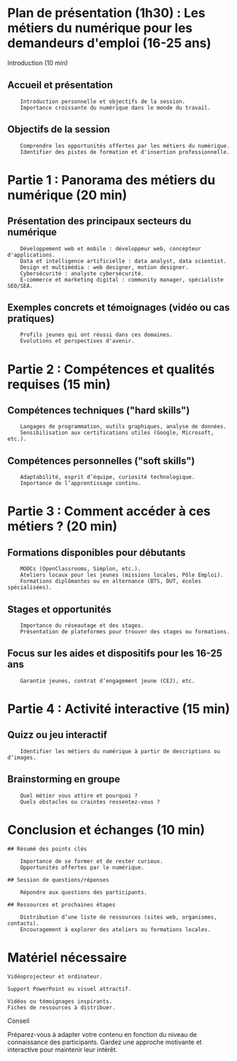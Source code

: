 # Plan de présentation (1h30) : Les métiers du numérique pour les demandeurs d'emploi (16-25 ans)
Introduction (10 min)

## Accueil et présentation
        
        Introduction personnelle et objectifs de la session.
        Importance croissante du numérique dans le monde du travail.
        
## Objectifs de la session
    
        Comprendre les opportunités offertes par les métiers du numérique.
        Identifier des pistes de formation et d'insertion professionnelle.

# Partie 1 : Panorama des métiers du numérique (20 min)

## Présentation des principaux secteurs du numérique
    
        Développement web et mobile : développeur web, concepteur d'applications.
        Data et intelligence artificielle : data analyst, data scientist.
        Design et multimédia : web designer, motion designer.
        Cybersécurité : analyste cybersécurité.
        E-commerce et marketing digital : community manager, spécialiste SEO/SEA.

## Exemples concrets et témoignages (vidéo ou cas pratiques)
    
        Profils jeunes qui ont réussi dans ces domaines.
        Évolutions et perspectives d'avenir.

# Partie 2 : Compétences et qualités requises (15 min)

## Compétences techniques ("hard skills")
    
        Langages de programmation, outils graphiques, analyse de données.
        Sensibilisation aux certifications utiles (Google, Microsoft, etc.).
        
## Compétences personnelles ("soft skills")
        Adaptabilité, esprit d’équipe, curiosité technologique.
        Importance de l’apprentissage continu.

# Partie 3 : Comment accéder à ces métiers ? (20 min)

## Formations disponibles pour débutants
    
        MOOCs (OpenClassrooms, Simplon, etc.).
        Ateliers locaux pour les jeunes (missions locales, Pôle Emploi).
        Formations diplômantes ou en alternance (BTS, DUT, écoles spécialisées).

## Stages et opportunités
    
        Importance du réseautage et des stages.
        Présentation de plateformes pour trouver des stages ou formations.

## Focus sur les aides et dispositifs pour les 16-25 ans
        Garantie jeunes, contrat d’engagement jeune (CEJ), etc.

# Partie 4 : Activité interactive (15 min)

## Quizz ou jeu interactif
    
        Identifier les métiers du numérique à partir de descriptions ou d’images.
        
## Brainstorming en groupe
    
        Quel métier vous attire et pourquoi ?
        Quels obstacles ou craintes ressentez-vous ?

# Conclusion et échanges (10 min)

    ## Résumé des points clés
    
        Importance de se former et de rester curieux.
        Opportunités offertes par le numérique.
        
    ## Session de questions/réponses
    
        Répondre aux questions des participants.
        
    ## Ressources et prochaines étapes
    
        Distribution d’une liste de ressources (sites web, organismes, contacts).
        Encouragement à explorer des ateliers ou formations locales.

# Matériel nécessaire

    Vidéoprojecteur et ordinateur.
    
    Support PowerPoint ou visuel attractif.
    
    Vidéos ou témoignages inspirants.
    Fiches de ressources à distribuer.

Conseil

Préparez-vous à adapter votre contenu en fonction du niveau de connaissance des participants. Gardez une approche motivante et interactive pour maintenir leur intérêt.
